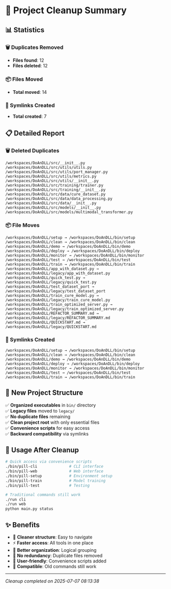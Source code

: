 # 🧹 Project Cleanup Summary

## 📊 Statistics

### 🗑️ Duplicates Removed
- **Files found**: 12
- **Files deleted**: 12

### 📦 Files Moved
- **Total moved**: 14

### 🔗 Symlinks Created  
- **Total created**: 7

## 📋 Detailed Report

### 🗑️ Deleted Duplicates
```
/workspaces/DoAnDLL/src/__init__.py
/workspaces/DoAnDLL/src/utils/utils.py
/workspaces/DoAnDLL/src/utils/port_manager.py
/workspaces/DoAnDLL/src/utils/metrics.py
/workspaces/DoAnDLL/src/utils/__init__.py
/workspaces/DoAnDLL/src/training/trainer.py
/workspaces/DoAnDLL/src/training/__init__.py
/workspaces/DoAnDLL/src/data/cure_dataset.py
/workspaces/DoAnDLL/src/data/data_processing.py
/workspaces/DoAnDLL/src/data/__init__.py
/workspaces/DoAnDLL/src/models/__init__.py
/workspaces/DoAnDLL/src/models/multimodal_transformer.py
```

### 📦 File Moves
```
/workspaces/DoAnDLL/setup → /workspaces/DoAnDLL/bin/setup
/workspaces/DoAnDLL/clean → /workspaces/DoAnDLL/bin/clean
/workspaces/DoAnDLL/demo → /workspaces/DoAnDLL/bin/demo
/workspaces/DoAnDLL/deploy → /workspaces/DoAnDLL/bin/deploy
/workspaces/DoAnDLL/monitor → /workspaces/DoAnDLL/bin/monitor
/workspaces/DoAnDLL/test → /workspaces/DoAnDLL/bin/test
/workspaces/DoAnDLL/train → /workspaces/DoAnDLL/bin/train
/workspaces/DoAnDLL/app_with_dataset.py → /workspaces/DoAnDLL/legacy/app_with_dataset.py
/workspaces/DoAnDLL/quick_test.py → /workspaces/DoAnDLL/legacy/quick_test.py
/workspaces/DoAnDLL/test_dataset_port → /workspaces/DoAnDLL/legacy/test_dataset_port
/workspaces/DoAnDLL/train_cure_model.py → /workspaces/DoAnDLL/legacy/train_cure_model.py
/workspaces/DoAnDLL/train_optimized_server.py → /workspaces/DoAnDLL/legacy/train_optimized_server.py
/workspaces/DoAnDLL/REFACTOR_SUMMARY.md → /workspaces/DoAnDLL/legacy/REFACTOR_SUMMARY.md
/workspaces/DoAnDLL/QUICKSTART.md → /workspaces/DoAnDLL/legacy/QUICKSTART.md
```

### 🔗 Symlinks Created
```
/workspaces/DoAnDLL/setup → /workspaces/DoAnDLL/bin/setup
/workspaces/DoAnDLL/clean → /workspaces/DoAnDLL/bin/clean
/workspaces/DoAnDLL/demo → /workspaces/DoAnDLL/bin/demo
/workspaces/DoAnDLL/deploy → /workspaces/DoAnDLL/bin/deploy
/workspaces/DoAnDLL/monitor → /workspaces/DoAnDLL/bin/monitor
/workspaces/DoAnDLL/test → /workspaces/DoAnDLL/bin/test
/workspaces/DoAnDLL/train → /workspaces/DoAnDLL/bin/train
```

## 🎯 New Project Structure

✅ **Organized executables** in `bin/` directory  
✅ **Legacy files** moved to `legacy/`  
✅ **No duplicate files** remaining  
✅ **Clean project root** with only essential files  
✅ **Convenience scripts** for easy access  
✅ **Backward compatibility** via symlinks  

## 🚀 Usage After Cleanup

```bash
# Quick access via convenience scripts
./bin/pill-cli              # CLI interface
./bin/pill-web              # Web interface  
./bin/pill-setup            # Environment setup
./bin/pill-train            # Model training
./bin/pill-test             # Testing

# Traditional commands still work
./run cli
./run web  
python main.py status
```

## ✨ Benefits

- 🎯 **Cleaner structure**: Easy to navigate
- ⚡ **Faster access**: All tools in one place
- 🔄 **Better organization**: Logical grouping
- 🧹 **No redundancy**: Duplicate files removed
- 📱 **User-friendly**: Convenience scripts added
- 🔗 **Compatible**: Old commands still work

---

*Cleanup completed on 2025-07-07 08:13:38*
